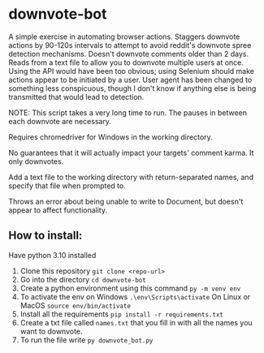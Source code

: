 # downvote-bot

A simple exercise in automating browser actions. Staggers downvote actions by 90-120s intervals to attempt to avoid reddit's downvote spree detection mechanisms. Doesn't downvote comments older than 2 days. Reads from a text file to allow you to downvote multiple users at once. Using the API would have been too obvious; using Selenium should make actions appear to be initiated by a user. User agent has been changed to something less conspicuous, though I don't know if anything else is being transmitted that would lead to detection.

NOTE: This script takes a very long time to run. The pauses in between each downvote are necessary.

Requires chromedriver for Windows in the working directory.

No guarantees that it will actually impact your targets' comment karma. It only downvotes.

Add a text file to the working directory with return-separated names, and specify that file when prompted to.

Throws an error about being unable to write to Document, but doesn't appear to affect functionality.

## How to install:

Have python 3.10 installed

1. Clone this repository `git clone <repo-url>`
2. Go into the directory `cd downvote-bot`
3. Create a python environment using this command `py -m venv env`
4. To activate the env on Windows `.\env\Scripts\activate` On Linux or MacOS `source env/bin/activate`
5. Install all the requirements `pip install -r requirements.txt`
6. Create a txt file called `names.txt` that you fill in with all the names you want to downvote.
7. To run the file write `py downvote_bot.py`
